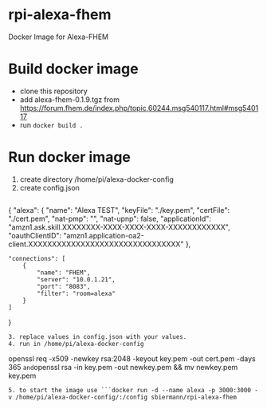 # rpi-alexa-fhem
Docker Image for Alexa-FHEM

# Build docker image
* clone this repository
* add alexa-fhem-0.1.9.tgz from https://forum.fhem.de/index.php/topic,60244.msg540117.html#msg540117
* run ```docker build .```

# Run docker image
1. create directory /home/pi/alexa-docker-config
2. create config.json 
   ```json
{
    "alexa": {
        "name": "Alexa TEST",
        "keyFile": "./key.pem",
        "certFile": "./cert.pem",
        "nat-pmp": "",
        "nat-upnp": false,
        "applicationId": "amzn1.ask.skill.XXXXXXXX-XXXX-XXXX-XXXX-XXXXXXXXXXXX",
        "oauthClientID": "amzn1.application-oa2-client.XXXXXXXXXXXXXXXXXXXXXXXXXXXXXXXX"
    },
    
    "connections": [
        {
            "name": "FHEM",
            "server": "10.0.1.21",
            "port": "8083",
            "filter": "room=alexa"
        }
    ]
}
``` 
3. replace values in config.json with your values.
4. run in /home/pi/alexa-docker-config
   ```
openssl req -x509 -newkey rsa:2048 -keyout key.pem -out cert.pem -days 365
``` and ```openssl rsa -in key.pem -out newkey.pem && mv newkey.pem key.pem
   ```
5. to start the image use ```docker run -d --name alexa -p 3000:3000 -v /home/pi/alexa-docker-config/:/config sbiermann/rpi-alexa-fhem
```
